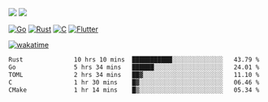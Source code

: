 [![](https://img.shields.io/badge/Windows_11-Pro-292e33?style=flat-square&logo=windows&logoColor=ffffff)](https://www.microsoft.com/en-us/windows/)
[![](https://img.shields.io/badge/macOS-Sequoia-292e33?style=flat-square&logo=apple&logoColor=ffffff)](https://www.apple.com/macbook-pro/) 

[![Go](https://img.shields.io/badge/-Go-DEA584?style=flat&logo=go&logoColor=000000)](https://golang.org/)
[![Rust](https://img.shields.io/badge/-Rust-DEA584?style=flat&logo=rust&logoColor=000000)](https://www.rust-lang.org)
[![C](https://img.shields.io/badge/--DEA584?style=flat&logo=c&logoColor=000000)](https://www.c-language.org/)
[![Flutter](https://img.shields.io/badge/-Flutter-DEA584?style=flat&logo=flutter&logoColor=000000)](https://flutter.dev/)

[![wakatime](https://wakatime.com/badge/user/9bb0c784-91ca-4b5c-8e9c-b13ece0f7b09.svg)](https://wakatime.com/@9bb0c784-91ca-4b5c-8e9c-b13ece0f7b09)


<!--START_SECTION:waka-->

```txt
Rust              10 hrs 10 mins  ███████████░░░░░░░░░░░░░░   43.79 %
Go                5 hrs 34 mins   ██████░░░░░░░░░░░░░░░░░░░   24.01 %
TOML              2 hrs 34 mins   ██▓░░░░░░░░░░░░░░░░░░░░░░   11.10 %
C                 1 hr 30 mins    █▓░░░░░░░░░░░░░░░░░░░░░░░   06.46 %
CMake             1 hr 14 mins    █▒░░░░░░░░░░░░░░░░░░░░░░░   05.34 %
```

<!--END_SECTION:waka-->
